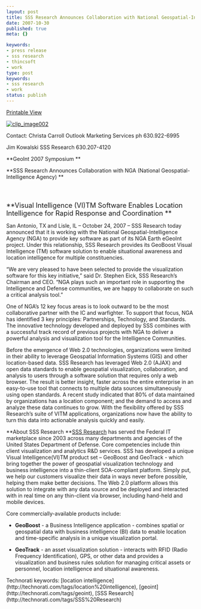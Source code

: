 ```yaml
---
layout: post
title: SSS Research Announces Collaboration with National Geospatial-Intelligence Agency (NGA)
date: 2007-10-30
published: true
meta: {}

keywords:
- press release
- sss research
- thincsoft
- work
type: post
keywords:
- sss research
- work
status: publish
---
```

<div class="wlWriterSmartContent" style="margin: 0px;padding: 0px">

[Printable View](http://www.andyeick.com/_blogMedia/7f9ec5c82643_B7DE/GeoInt_NGA_announcement_FINAL_10_24_07.pdf)

</div>

[![clip_image002](http://www.andyeick.com/_blogMedia/7f9ec5c82643_B7DE/clip_image002.jpg)](http://www.sss-research.com)



Contact: Christa Carroll Outlook Marketing Services ph 630.922-6995



Jim Kowalski SSS Research 630.207-4120



**GeoInt 2007 Symposium **



**SSS Research Announces Collaboration with NGA (National Geospatial-Intelligence Agency) **

<font size="4">

 

**Visual Intelligence (VI)TM Software Enables Location Intelligence for Rapid Response and Coordination **<br /></font>

San Antonio, TX and Lisle, IL – October 24, 2007 – SSS Research today announced that it is working with the National Geospatial-Intelligence Agency (NGA) to provide key software as part of its NGA Earth eGeoInt project. Under this relationship, SSS Research provides its GeoBoost Visual Intelligence (TM) software solution to enable situational awareness and location intelligence for multiple constituencies.



“We are very pleased to have been selected to provide the visualization software for this key initiative,” said Dr. Stephen Eick, SSS Research’s Chairman and CEO. “NGA plays such an important role in supporting the Intelligence and Defense communities, we are happy to collaborate on such a critical analysis tool.”



One of NGA’s 12 key focus areas is to look outward to be the most collaborative partner with the IC and warfighter. To support that focus, NGA has identified 3 key principles: Partnerships, Technology, and Standards. The innovative technology developed and deployed by SSS combines with a successful track record of previous projects with NGA to deliver a powerful analysis and visualization tool for the Intelligence Communities.



Before the emergence of Web 2.0 technologies, organizations were limited in their ability to leverage Geospatial Information Systems (GIS) and other location-based data. SSS Research has leveraged Web 2.0 (AJAX) and open data standards to enable geospatial visualization, collaboration, and analysis to users through a software solution that requires only a web browser. The result is better insight, faster across the entire enterprise in an easy-to-use tool that connects to multiple data sources simultaneously using open standards. A recent study indicated that 80% of data maintained by organizations has a location component; and the demand to access and analyze these data continues to grow. With the flexibility offered by SSS Research’s suite of VITM applications, organizations now have the ability to turn this data into actionable analysis quickly and easily.



**About SSS Research **[SSS Research](http://www.sss-research.com) has served the Federal IT marketplace since 2003 across many departments and agencies of the United States Department of Defense. Core competencies include thin client visualization and analytics R&D services. SSS has developed a unique Visual Intelligence(VI)TM product set – GeoBoost and GeoTrack - which bring together the power of geospatial visualization technology and business intelligence into a thin-client SOA-compliant platform. Simply put, we help our customers visualize their data in ways never before possible, helping them make better decisions. The Web 2.0 platform allows this solution to integrate with any data source and be deployed and interacted with in real time on any thin-client via browser, including hand-held and mobile devices.



Core commercially-available products include:

- **GeoBoost** - a Business Intelligence application - combines spatial or geospatial data with business intelligence (BI) data to enable location and time-specific analysis in a unique visualization portal.

- **GeoTrack** - an asset visualization solution - interacts with RFID (Radio Frequency Identification), GPS, or other data and provides a visualization and business rules solution for managing critical assets or personnel, location intelligence and situational awareness.

<div class="wlWriterSmartContent" style="margin: 0px;padding: 0px">Technorati keywords: [location intelligence](http://technorati.com/tags/location%20intelligence), [geoint](http://technorati.com/tags/geoint), [SSS Research](http://technorati.com/tags/SSS%20Research)</div>

